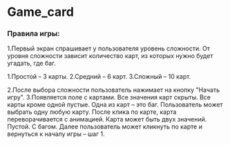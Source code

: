 # Game_card

### Правила игры:
1.Первый экран спрашивает у пользователя уровень сложности. 
От уровня сложности зависит количество карт, из которых нужно будет угадать, где баг.

1.Простой – 3 карты.
2.Средний – 6 карт.
3.Сложный – 10 карт.

2.После выбора сложности пользователь нажимает на кнопку "Начать игру".
3.Появляется поле с картами. Все значения карт скрыты. Все карты кроме одной пустые. Одна из карт – это баг.
Пользователь может выбрать одну любую карту.
После клика по карте, карта переворачивается с анимацией.
Карта может быть двух значений.
Пустой.
С багом.
 Далее пользователь может кликнуть по карте и вернуться к началу игры – шаг 1.
